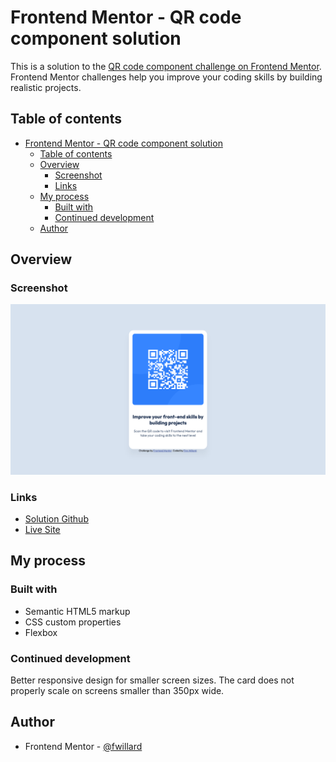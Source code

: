 # Frontend Mentor - QR code component solution

This is a solution to the [QR code component challenge on Frontend Mentor](https://www.frontendmentor.io/challenges/qr-code-component-iux_sIO_H). Frontend Mentor challenges help you improve your coding skills by building realistic projects. 

## Table of contents

- [Frontend Mentor - QR code component solution](#frontend-mentor---qr-code-component-solution)
  - [Table of contents](#table-of-contents)
  - [Overview](#overview)
    - [Screenshot](#screenshot)
    - [Links](#links)
  - [My process](#my-process)
    - [Built with](#built-with)
    - [Continued development](#continued-development)
  - [Author](#author)

## Overview

### Screenshot

![](./screenshot.png)

### Links

- [Solution Github](https://github.com/fwillard/frontend-mentor-qr-code)
- [Live Site](https://fwillard.github.io/frontend-mentor-qr-code/)

## My process

### Built with

- Semantic HTML5 markup
- CSS custom properties
- Flexbox

### Continued development
  Better responsive design for smaller screen sizes. The card does not properly scale on screens smaller than 350px wide.

## Author
- Frontend Mentor - [@fwillard](https://www.frontendmentor.io/profile/fwillard)